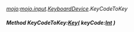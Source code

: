 _[mojo](../../modules/mojo/mojo-module.md):[mojo.input](../../modules/mojo/mojo-input.md).[KeyboardDevice](../../modules/mojo/mojo-input-keyboarddevice.md).KeyCodeToKey_
##### Method KeyCodeToKey:[Key](../../modules/mojo/mojo-input-key.md)( keyCode:[Int](../../modules/wonkey/wonkey-types-int.md) )
